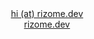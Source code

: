 <div align="center">
  <a href="mailto://hi@rizome.dev">hi (at) rizome.dev</a>
  <br>
  <a href="https://rizome.dev">rizome.dev</a>
</div>
